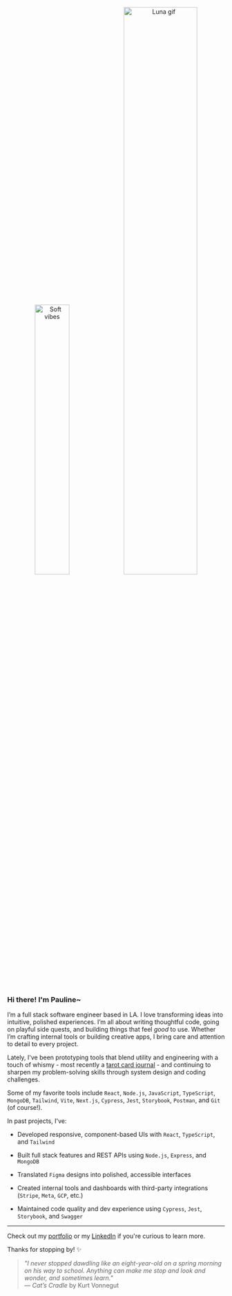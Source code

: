 <p align="center" style="margin: 0; padding: 0;">
 <img src="https://i.pinimg.com/736x/62/76/d4/6276d4cb017330fa09694faf1e64ba24.jpg" alt="Soft vibes" width="40%" style="display: inline-block; margin: 0; padding: 0;"/>
  <img src="https://media1.tenor.com/m/BnIPE5qUprgAAAAd/luna-sailor-moon.gif" alt="Luna gif" width="58%" style="display: inline-block; margin: 0; padding: 0;"/>
</p>

### Hi there! I'm Pauline~ 

I’m a full stack software engineer based in LA. I love transforming ideas into intuitive, polished experiences. I’m all about writing thoughtful code, going on playful side quests, and building things that feel *good* to use. Whether I’m crafting internal tools or building creative apps, I bring care and attention to detail to every project.

Lately, I've been prototyping tools that blend utility and engineering with a touch of whismy - most recently a [tarot card journal](https://github.com/pauline-ann/tarot-journal) - and continuing to sharpen my problem-solving skills through system design and coding challenges.

Some of my favorite tools include `React`, `Node.js`, `JavaScript`, `TypeScript`, `MongoDB`, `Tailwind`, `Vite`, `Next.js`, `Cypress`, `Jest`, `Storybook`, `Postman`, and `Git` (of course!).

In past projects, I've:

- Developed responsive, component-based UIs with `React`, `TypeScript`, and `Tailwind`

- Built full stack features and REST APIs using `Node.js`, `Express`, and `MongoDB`

- Translated `Figma` designs into polished, accessible interfaces

- Created internal tools and dashboards with third-party integrations (`Stripe`, `Meta`, `GCP`, etc.)

- Maintained code quality and dev experience using `Cypress`, `Jest`, `Storybook`, and `Swagger`

---

Check out my [portfolio](https://www.paulineann.me/) or my [LinkedIn](https://www.linkedin.com/in/pauline-ann) if you're curious to learn more.

Thanks for stopping by! ✨

> *"I never stopped dawdling like an eight-year-old on a spring morning on his way to school. Anything can make me stop and look and wonder, and sometimes learn."*  
> — *Cat’s Cradle* by Kurt Vonnegut

